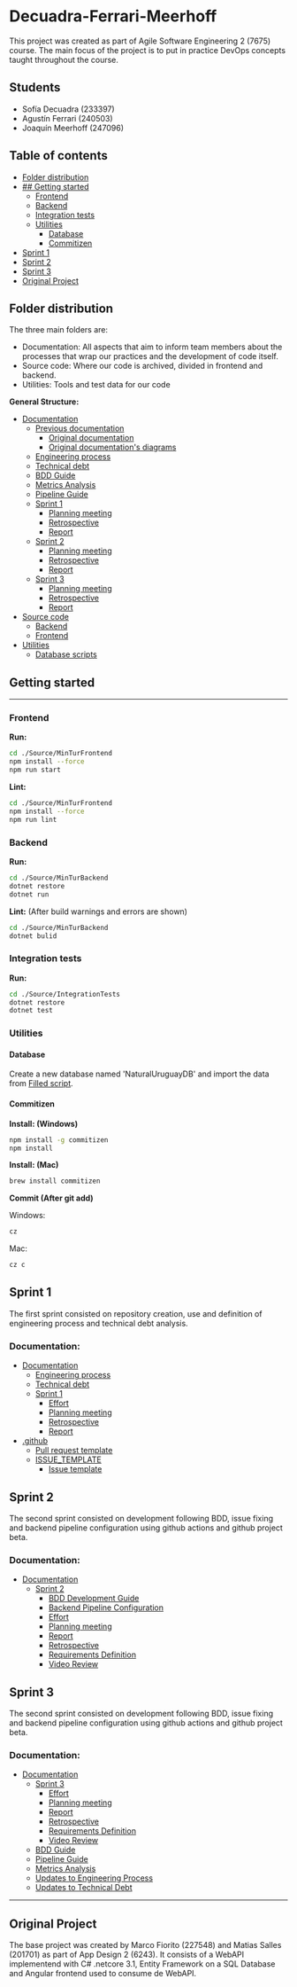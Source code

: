 # Decuadra-Ferrari-Meerhoff <!-- omit in toc -->

This project was created as part of Agile Software Engineering 2 (7675) course.
The main focus of the project is to put in practice DevOps concepts taught throughout the course.

## Students <!-- omit in toc -->

- Sofía Decuadra (233397)
- Agustín Ferrari (240503)
- Joaquín Meerhoff (247096)

## Table of contents <!-- omit in toc -->

- [Folder distribution](#folder-distribution)
- [## Getting started](#-getting-started)
  - [Frontend](#frontend)
  - [Backend](#backend)
  - [Integration tests](#integration-tests)
  - [Utilities](#utilities)
    - [Database](#database)
    - [Commitizen](#commitizen)
- [Sprint 1](#sprint-1)
- [Sprint 2](#sprint-2)
- [Sprint 3](#sprint-3)
- [Original Project](#original-project)

## Folder distribution

The three main folders are:

- Documentation:
  All aspects that aim to inform team members about the processes that wrap our practices and the development of code itself.
- Source code:
  Where our code is archived, divided in frontend and backend.
- Utilities:
  Tools and test data for our code

**General Structure:**

- [Documentation](./Documentation)
  - [Previous documentation](./Documentation/PreviousDocumentation/)
    - [Original documentation](./Documentation/PreviousDocumentation/Documentacion.pdf)
    - [Original documentation's diagrams](./Documentation/PreviousDocumentation/Diagramas%20UML/)
  - [Engineering process](./Documentation/EngineeringProcess.md)
  - [Technical debt](./Documentation/TechnicalDebt.md)
  - [BDD  Guide](./Documentation/BDDGuide.md)
  - [Metrics Analysis](./Documentation/MetricsAnalysis.md)
  - [Pipeline Guide](./Documentation/PipelineGuide.md)
  - [Sprint 1](./Documentation/Sprint1/)
    - [Planning meeting](./Documentation/Sprint1/PlanningMeeting.md)
    - [Retrospective](./Documentation/Sprint1/Retrospective.md)
    - [Report](./Documentation/Sprint1/Report.pdf)
  - [Sprint 2](./Documentation/Sprint2/)
    - [Planning meeting](./Documentation/Sprint2/PlanningMeeting.md)
    - [Retrospective](./Documentation/Sprint2/Retrospective.md)
    - [Report](./Documentation/Sprint2/Report.pdf)
  - [Sprint 3](./Documentation/Sprint3/)
    - [Planning meeting](./Documentation/Sprint3/PlanningMeeting.md)
    - [Retrospective](./Documentation/Sprint3/Retrospective.md)
    - [Report](./Documentation/Sprint3/Report.pdf)
- [Source code](./Source)
  - [Backend](./Source/MinTurBackend/)
  - [Frontend](./Source/MinTurFrontend/)
- [Utilities](./Utilities/)
  - [Database scripts](./Utilities/DatabaseScripts/)

## Getting started
---
### Frontend

**Run:**

```bash
cd ./Source/MinTurFrontend
npm install --force
npm run start
```

**Lint:**

```bash
cd ./Source/MinTurFrontend
npm install --force
npm run lint
```

### Backend

**Run:**

```bash
cd ./Source/MinTurBackend
dotnet restore
dotnet run
```

**Lint:** (After build warnings and errors are shown)

```bash
cd ./Source/MinTurBackend
dotnet bulid
```

### Integration tests

**Run:**

```bash
cd ./Source/IntegrationTests
dotnet restore
dotnet test
```
### Utilities

#### Database

Create a new database named 'NaturalUruguayDB' and import the data from [Filled script](./Utilities/DatabaseScripts/Filled/NaturalUruguayDBFilled.sql).


#### Commitizen

**Install: (Windows)**

```bash
npm install -g commitizen
npm install
```

**Install: (Mac)**

```bash
brew install commitizen
```

**Commit (After git add)**

Windows:

```bash
cz
```

Mac:

```bash
cz c
```

## Sprint 1

The first sprint consisted on repository creation, use and definition of engineering process and technical debt analysis.

### Documentation: <!-- omit in toc -->

- [Documentation](./Documentation)
  - [Engineering process](./Documentation/EngineeringProcess.md)
  - [Technical debt](./Documentation/TechnicalDebt.md)
  - [Sprint 1](./Documentation/Sprint1/)
    - [Effort](./Documentation/Sprint1/Effort.md)
    - [Planning meeting](./Documentation/Sprint1/PlanningMeeting.md)
    - [Retrospective](./Documentation/Sprint1/Retrospective.md)
    - [Report](./Documentation/Sprint1/Report.pdf)
- [.github](./.github)
  - [Pull request template](/.github/pull_request_template.md)
  - [ISSUE_TEMPLATE](./.github/ISSUE_TEMPLATE/)
    - [Issue template](/.github/ISSUE_TEMPLATE/bug_report.md)

## Sprint 2

The second sprint consisted on development following BDD, issue fixing and backend pipeline configuration using github actions and github project beta.

### Documentation: <!-- omit in toc -->

- [Documentation](./Documentation)
  - [Sprint 2](./Documentation/Sprint2/)
    - [BDD Development Guide](./Documentation/Sprint2/BDDDevelopmentGuide.md)
    - [Backend Pipeline Configuration](./Documentation/Sprint2/BackendPipelineConfiguration.md)
    - [Effort](./Documentation/Sprint2/Effort.md)
    - [Planning meeting](./Documentation/Sprint2/PlanningMeeting.md)
    - [Report](./Documentation/Sprint2/Report.pdf)
    - [Retrospective](./Documentation/Sprint2/Retrospective.md)
    - [Requirements Definition](./Documentation/Sprint2/RequirementsDefinition.md)
    - [Video Review](https://youtu.be/xDyq6rzCfdE)


## Sprint 3

The second sprint consisted on development following BDD, issue fixing and backend pipeline configuration using github actions and github project beta.

### Documentation: <!-- omit in toc -->

- [Documentation](./Documentation/)
  - [Sprint 3](./Documentation/Sprint3/)
      - [Effort](./Documentation/Sprint3/Effort.md)
      - [Planning meeting](./Documentation/Sprint3/PlanningMeeting.md)
      - [Report](./Documentation/Sprint3/Report.pdf)
      - [Retrospective](./Documentation/Sprint3/Retrospective.md)
      - [Requirements Definition](./Documentation/Sprint3/RequirementsDefinition.md)
      - [Video Review](https://youtu.be/xDyq6rzCfdE)
  - [BDD Guide](./Documentation/BDDGuide.md)
  - [Pipeline Guide](./Documentation/PipelineGuide.md)
  - [Metrics Analysis](./Documentation/MetricsAnalysis.md)
  - [Updates to Engineering Process](./Documentation/EngineeringProcess.md)
  - [Updates to Technical Debt](./Documentation/TechnicalDebt.md)


---

## Original Project

The base project was created by Marco Fiorito (227548) and Matias Salles (201701) as part of App Design 2 (6243). It consists of a WebAPI implementend with C# .netcore 3.1, Entity Framework on a SQL Database and Angular frontend used to consume de WebAPI.
